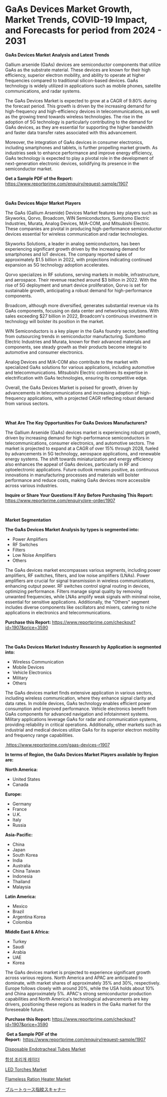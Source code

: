 <p><h1>GaAs Devices Market Growth, Market Trends, COVID-19 Impact, and Forecasts for period from 2024 - 2031</h1></p><p><strong>GaAs Devices Market Analysis and Latest Trends</strong></p>
<p><p>Gallium arsenide (GaAs) devices are semiconductor components that utilize GaAs as the substrate material. These devices are known for their high efficiency, superior electron mobility, and ability to operate at higher frequencies compared to traditional silicon-based devices. GaAs technology is widely utilized in applications such as mobile phones, satellite communications, and radar systems.</p><p>The GaAs Devices Market is expected to grow at a CAGR of 9.80% during the forecast period. This growth is driven by the increasing demand for high-frequency and high-efficiency devices in telecommunications, as well as the growing trend towards wireless technologies. The rise in the adoption of 5G technology is particularly contributing to the demand for GaAs devices, as they are essential for supporting the higher bandwidth and faster data transfer rates associated with this advancement.</p><p>Moreover, the integration of GaAs devices in consumer electronics, including smartphones and tablets, is further propelling market growth. As industries seek to enhance performance and improve energy efficiency, GaAs technology is expected to play a pivotal role in the development of next-generation electronic devices, solidifying its presence in the semiconductor market.</p></p>
<p><strong>Get a Sample PDF of the Report:&nbsp;</strong> <a href="https://www.reportprime.com/enquiry/request-sample/1907">https://www.reportprime.com/enquiry/request-sample/1907</a></p>
<p>&nbsp;</p>
<p><strong>GaAs Devices Major Market Players</strong></p>
<p><p>The GaAs (Gallium Arsenide) Devices Market features key players such as Skyworks, Qorvo, Broadcom, WIN Semiconductors, Sumitomo Electric Industries, Murata, Analog Devices, M/A-COM, and Mitsubishi Electric. These companies are pivotal in producing high-performance semiconductor devices essential for wireless communication and radar technologies.</p><p>Skyworks Solutions, a leader in analog semiconductors, has been experiencing significant growth driven by the increasing demand for smartphones and IoT devices. The company reported sales of approximately $1.5 billion in 2022, with projections indicating continued expansion as 5G technology adoption accelerates.</p><p>Qorvo specializes in RF solutions, serving markets in mobile, infrastructure, and aerospace. Their revenue reached around $3 billion in 2022. With the rise of 5G deployment and smart device proliferation, Qorvo is set for sustainable growth, anticipating a robust demand for high-performance components.</p><p>Broadcom, although more diversified, generates substantial revenue via its GaAs components, focusing on data center and networking solutions. With sales exceeding $27 billion in 2022, Broadcom's continuous investment in technology will bolster its position in the market.</p><p>WIN Semiconductors is a key player in the GaAs foundry sector, benefiting from outsourcing trends in semiconductor manufacturing. Sumitomo Electric Industries and Murata, known for their advanced materials and components, see steady growth as their products become integral to automotive and consumer electronics.</p><p>Analog Devices and M/A-COM also contribute to the market with specialized GaAs solutions for various applications, including automotive and telecommunications. Mitsubishi Electric combines its expertise in electrification with GaAs technologies, ensuring its competitive edge.</p><p>Overall, the GaAs Devices Market is poised for growth, driven by advancements in telecommunications and increasing adoption of high-frequency applications, with a projected CAGR reflecting robust demand from various sectors.</p></p>
<p>&nbsp;</p>
<p><strong>What Are The Key Opportunities For GaAs Devices Manufacturers?</strong></p>
<p><p>The Gallium Arsenide (GaAs) devices market is experiencing robust growth, driven by increasing demand for high-performance semiconductors in telecommunications, consumer electronics, and automotive sectors. The market is projected to expand at a CAGR of over 15% through 2028, fueled by advancements in 5G technology, aerospace applications, and renewable energy systems. The shift towards miniaturization and energy efficiency also enhances the appeal of GaAs devices, particularly in RF and optoelectronic applications. Future outlook remains positive, as continuous innovations in manufacturing processes and materials will bolster performance and reduce costs, making GaAs devices more accessible across various industries.</p></p>
<p><strong>Inquire or Share Your Questions If Any Before Purchasing This Report:</strong> <a href="https://www.reportprime.com/enquiry/pre-order/1907">https://www.reportprime.com/enquiry/pre-order/1907</a></p>
<p>&nbsp;</p>
<p><strong>Market Segmentation</strong></p>
<p><strong>The GaAs Devices Market Analysis by types is segmented into:</strong></p>
<p><ul><li>Power Amplifiers</li><li>RF Switches</li><li>Filters</li><li>Low Noise Amplifiers</li><li>Others</li></ul></p>
<p><p>The GaAs devices market encompasses various segments, including power amplifiers, RF switches, filters, and low noise amplifiers (LNAs). Power amplifiers are crucial for signal transmission in wireless communications, enhancing output power. RF switches control signal routing in devices, optimizing performance. Filters manage signal quality by removing unwanted frequencies, while LNAs amplify weak signals with minimal noise, essential for sensitive applications. Additionally, the "Others" segment includes diverse components like oscillators and mixers, catering to niche applications in electronics and telecommunications.</p></p>
<p><strong>Purchase this Report:&nbsp;</strong><a href="https://www.reportprime.com/checkout?id=1907&price=3590">https://www.reportprime.com/checkout?id=1907&price=3590</a></p>
<p>&nbsp;</p>
<p><strong>The GaAs Devices Market Industry Research by Application is segmented into:</strong></p>
<p><ul><li>Wireless Communication</li><li>Mobile Devices</li><li>Vehicle Electronics</li><li>Military</li><li>Others</li></ul></p>
<p><p>The GaAs devices market finds extensive application in various sectors, including wireless communication, where they enhance signal clarity and data rates. In mobile devices, GaAs technology enables efficient power consumption and improved performance. Vehicle electronics benefit from GaAs components for advanced navigation and infotainment systems. Military applications leverage GaAs for radar and communication systems, providing reliability in critical operations. Additionally, other markets such as industrial and medical devices utilize GaAs for its superior electron mobility and frequency range capabilities.</p></p>
<p><a href="https://www.reportprime.com/gaas-devices-r1907">&nbsp;https://www.reportprime.com/gaas-devices-r1907</a></p>
<p><strong>In terms of Region, the GaAs Devices Market Players available by Region are:</strong></p>
<p>
    <p> <strong> North America: </strong>
        <ul>
            <li>United States</li>
            <li>Canada</li>
        </ul>
        </p> 
    <p> <strong> Europe: </strong>
        <ul>
            <li>Germany</li>
            <li>France</li>
            <li>U.K.</li>
            <li>Italy</li>
            <li>Russia</li>
        </ul>
        </p> 
    <p> <strong> Asia-Pacific: </strong>
        <ul>
            <li>China</li>
            <li>Japan</li>
            <li>South Korea</li>
            <li>India</li>
            <li>Australia</li>
            <li>China Taiwan</li>
            <li>Indonesia</li>
            <li>Thailand</li>
            <li>Malaysia</li>
        </ul>
        </p> 
    <p> <strong> Latin America: </strong>
        <ul>
            <li>Mexico</li>
            <li>Brazil</li>
            <li>Argentina Korea</li>
            <li>Colombia</li>
        </ul>
        </p> 
    <p> <strong> Middle East & Africa: </strong>
        <ul>
            <li>Turkey</li>
            <li>Saudi</li>
            <li>Arabia</li>
            <li>UAE</li>
            <li>Korea</li>
        </ul>
    </p>
    </p>
<p><p>The GaAs devices market is projected to experience significant growth across various regions. North America and APAC are anticipated to dominate, with market shares of approximately 35% and 30%, respectively. Europe follows closely with around 20%, while the USA holds about 10% and China approximately 5%. APAC's strong semiconductor production capabilities and North America's technological advancements are key drivers, positioning these regions as leaders in the GaAs market for the foreseeable future.</p></p>
<p><strong>Purchase this Report: </strong><a href="https://www.reportprime.com/checkout?id=1907&price=3590">https://www.reportprime.com/checkout?id=1907&price=3590</a></p>
<p>&nbsp;<strong>Get a Sample PDF of the Report:&nbsp;&nbsp;</strong><a href="https://www.reportprime.com/enquiry/request-sample/1907">https://www.reportprime.com/enquiry/request-sample/1907</a></p>
<p><strong></strong></p>
<p><p><a href="https://medium.com/@mayekuhic78/disposable-endotracheal-tubes-market-global-market-trends-and-market-forecast-2024-2031-7a4890ec3737">Disposable Endotracheal Tubes Market</a></p><p><a href="https://medium.com/@percymckty3ytenzie89676/%EB%AF%B8%EB%9E%98-%EC%A4%80%EB%B9%84-%EC%99%84%EB%A3%8C-2024-2031%EB%85%84-%EA%B8%80%EB%A1%9C%EB%B2%8C-%ED%95%A9%EC%84%B1-%EA%B0%9C%EA%B5%AC-%EB%A0%88%EC%9D%B4%EB%8D%94-%EC%8B%9C%EC%9E%A5%EC%97%90-%EB%8C%80%ED%95%9C-%EC%A0%84%EB%9E%B5%EC%A0%81-%EC%9D%B8%EC%82%AC%EC%9D%B4%ED%8A%B8-82f14081583e">합성 조리개 레이더</a></p><p><a href="https://www.linkedin.com/pulse/led-torches-market-global-share-ranking-overall-sales-hzgle?trackingId=fZOkjjuVQMCrAQMyjHaZmg%3D%3D">LED Torches Market</a></p><p><a href="https://www.linkedin.com/pulse/flameless-ration-heater-industry-analysis-report-its-market-size-dimle?trackingId=Bog2sIVyQNKCz5kgUCsT%2FA%3D%3D">Flameless Ration Heater Market</a></p><p><a href="https://medium.com/@royprice674/bluetooth%E6%8C%87%E7%B4%8B%E3%82%B9%E3%82%AD%E3%83%A3%E3%83%8A%E3%83%BC%E5%B8%82%E5%A0%B4%E3%81%AE%E3%83%80%E3%82%A4%E3%83%8A%E3%83%9F%E3%82%AF%E3%82%B9%E3%82%92%E6%8E%A2%E3%82%8B-2024%E5%B9%B4%E3%81%8B%E3%82%892031%E5%B9%B4%E3%81%BE%E3%81%A7%E3%81%AEbluetooth%E6%8C%87%E7%B4%8B%E3%82%B9%E3%82%AD%E3%83%A3%E3%83%8A%E3%83%BC%E5%B8%82%E5%A0%B4%E3%81%AB%E3%81%8A%E3%81%91%E3%82%8B%E5%8F%8E%E7%9B%8A%E5%88%86%E6%9E%90%E3%81%A8%E6%88%90%E9%95%B7%E4%BA%88%E6%B8%AC-5d8d62000bdd">ブルートゥース指紋スキャナー</a></p></p>